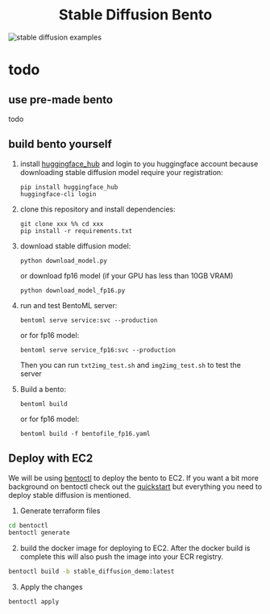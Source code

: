 <p align="center">
  <h1 align="center">Stable Diffusion Bento</h1>
  <img src="https://user-images.githubusercontent.com/5261489/191204712-a3807af2-948e-46ca-b1bb-acdc7ca0ca07.png" alt="stable diffusion examples"/>
</p>

# todo

## use pre-made bento

todo

## build bento yourself

1. install [huggingface_hub](https://github.com/huggingface/huggingface_hub) and login to you huggingface account because downloading stable diffusion model require your registration:

	```
	pip install huggingface_hub
	huggingface-cli login
	```

2. clone this repository and install dependencies:

	```
	git clone xxx %% cd xxx
	pip install -r requirements.txt
	```

3. download stable diffusion model:

	```
	python download_model.py
	```

	or download fp16 model (if your GPU has less than 10GB VRAM)

	```
	python download_model_fp16.py
	```

4. run and test BentoML server:

	```
	bentoml serve service:svc --production
	```

	or for fp16 model:

	```
	bentoml serve service_fp16:svc --production
	```

	Then you can run `txt2img_test.sh` and `img2img_test.sh` to test the server

5. Build a bento:

	```
	bentoml build
	```

	or for fp16 model:

	```
	bentoml build -f bentofile_fp16.yaml
	```
## Deploy with EC2

We will be using [bentoctl](https://github.com/bentoml/bentoctl) to deploy the bento to EC2. If you want a bit more background on bentoctl check out the [quickstart](https://github.com/bentoml/bentoctl/blob/main/docs/quickstart.md) but everything you need to deploy stable diffusion is mentioned.

1. Generate terraform files
```bash
cd bentoctl
bentoctl generate
```

2. build the docker image for deploying to EC2. After the docker build is complete this will also push the image into your ECR registry.
```bash
bentoctl build -b stable_diffusion_demo:latest
```

3. Apply the changes
```bash
bentoctl apply
```
